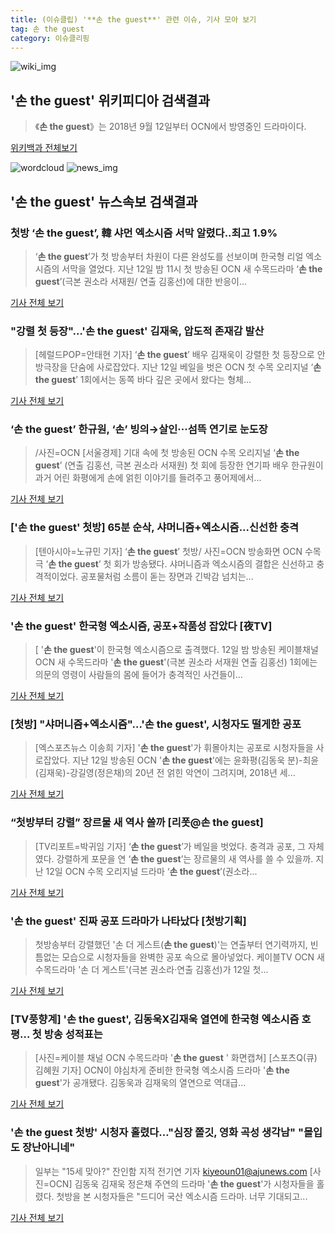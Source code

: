 ```yaml
---
title: (이슈클립) '**손 the guest**' 관련 이슈, 기사 모아 보기
tag: 손 the guest
category: 이슈클리핑
---
```

![wiki_img](https://user-images.githubusercontent.com/42597476/44503234-41136a80-a6d0-11e8-9071-6fc6418eafe4.png)
## **'**손 the guest**'** 위키피디아 검색결과
>《**손 the guest**》는 2018년 9월 12일부터 OCN에서 방영중인 드라마이다.

<a href="https://ko.wikipedia.org/wiki/손 the guest" target="_blank">위키백과 전체보기</a>

![wordcloud](https://s3.ap-northeast-2.amazonaws.com/lyrics101-wordcloud/2018-09-13-1536800468.png)
![news_img](https://user-images.githubusercontent.com/42597476/44507050-1206f400-a6e4-11e8-8d98-7ffbfebb353f.png)
## **'**손 the guest**'** 뉴스속보 검색결과
### 첫방 ‘손 the guest’, 韓 샤먼 엑소시즘 서막 알렸다..최고 1.9%

>‘**손 the guest**’가 첫 방송부터 차원이 다른 완성도를 선보이며 한국형 리얼 엑소시즘의 서막을 열었다. 지난 12일 밤 11시 첫 방송된 OCN 새 수목드라마 ‘**손 the guest**’(극본 권소라 서재원/ 연출 김홍선)에 대한 반응이...

<a href="http://www.osen.co.kr/article/G1110988222" target="_blank">기사 전체 보기</a>

### "강렬 첫 등장"…'**손 the guest**' 김재욱, 압도적 존재감 발산

>[헤럴드POP=안태현 기자] ‘**손 the guest**’ 배우 김재욱이 강렬한 첫 등장으로 안방극장을 단숨에 사로잡았다. 지난 12일 베일을 벗은 OCN 첫 수목 오리지널 ‘**손 the guest**’ 1회에서는 동쪽 바다 깊은 곳에서 왔다는 형체...

<a href="http://biz.heraldcorp.com/view.php?ud=201809130822589525922_1" target="_blank">기사 전체 보기</a>

### ‘**손 the guest**’ 한규원, ‘손’ 빙의→살인···섬뜩 연기로 눈도장

>/사진=OCN [서울경제] 기대 속에 첫 방송된 OCN 수목 오리지널 ‘**손 the guest**’ (연출 김홍선, 극본 권소라 서재원) 첫 회에 등장한 연기파 배우 한규원이 과거 어린 화평에게 손에 얽힌 이야기를 들려주고 풍어제에서...

<a href="http://www.sedaily.com/NewsView/1S4MD27V2J" target="_blank">기사 전체 보기</a>

### ['**손 the guest**' 첫방] 65분 순삭, 샤머니즘+엑소시즘...신선한 충격

>[텐아시아=노규민 기자] ‘**손 the guest**’ 첫방/ 사진=OCN 방송화면   OCN 수목극 ‘**손 the guest**’ 첫 회가 방송됐다. 샤머니즘과 엑소시즘의 결합은 신선하고 충격적이었다. 공포물처럼 소름이 돋는 장면과 긴박감 넘치는...

<a href="http://www.tenasia.co.kr/archives/1567089" target="_blank">기사 전체 보기</a>

### '**손 the guest**' 한국형 엑소시즘, 공포+작품성 잡았다 [夜TV]

>[ '**손 the guest**'이 한국형 엑소시즘으로 출격했다. 12일 밤 방송된 케이블채널 OCN 새 수목드라마 '**손 the guest**'(극본 권소라 서재원 연출 김홍선) 1회에는 의문의 영령이 사람들의 몸에 들어가 충격적인 사건들이...

<a href="http://www.mydaily.co.kr/new_yk/html/read.php?newsid=201809130022272252&ext=na" target="_blank">기사 전체 보기</a>

### [첫방] "샤머니즘+엑소시즘"…'**손 the guest**', 시청자도 떨게한 공포

>[엑스포츠뉴스 이송희 기자] '**손 the guest**'가 휘몰아치는 공포로 시청자들을 사로잡았다. 지난 12일 방송된 OCN '**손 the guest**'에는 윤화평(김동욱 분)-최윤(김재욱)-강길영(정은채)의 20년 전 얽힌 악연이 그려지며, 2018년 세...

<a href="http://www.xportsnews.com/?ac=article_view&entry_id=1018756" target="_blank">기사 전체 보기</a>

### “첫방부터 강렬” 장르물 새 역사 쓸까 [리폿@**손 the guest**]

>[TV리포트=박귀임 기자] ‘**손 the guest**’가 베일을 벗었다. 충격과 공포, 그 자체였다. 강렬하게 포문을 연 ‘**손 the guest**’는 장르물의 새 역사를 쓸 수 있을까. 지난 12일 OCN 수목 오리지널 드라마 ‘**손 the guest**’(권소라...

<a href="http://www.tvreport.co.kr/?c=news&m=newsview&idx=1079636" target="_blank">기사 전체 보기</a>

### '**손 the guest**' 진짜 공포 드라마가 나타났다 [첫방기획]

>첫방송부터 강렬했던 '손 더 게스트(**손 the guest**)'는 연출부터 연기력까지, 빈틈없는 모습으로 시청자들을 완벽한 공포 속으로 몰아넣었다. 케이블TV OCN 새 수목드라마 '손 더 게스트'(극본 권소라·연출 김홍선)가 12일 첫...

<a href="http://tvdaily.asiae.co.kr/read.php3?aid=15367971811394653002" target="_blank">기사 전체 보기</a>

### [TV풍향계] '**손 the guest**', 김동욱X김재욱 열연에 한국형 엑소시즘 호평... 첫 방송 성적표는

>[사진=케이블 채널 OCN 수목드라마 '**손 the guest** ' 화면캡쳐] [스포츠Q(큐) 김혜원 기자] OCN이 야심차게 준비한 한국형 엑소시즘 드라마 '**손 the guest**'가 공개됐다.  김동욱과 김재욱의 열연으로 역대급...

<a href="http://www.sportsq.co.kr/news/articleView.html?idxno=302589" target="_blank">기사 전체 보기</a>

### '**손 the guest** 첫방' 시청자 홀렸다…"심장 쫄깃, 영화 곡성 생각남" "몰입도 장난아니네"

>일부는 "15세 맞아?" 잔인함 지적 전기연 기자 kiyeoun01@ajunews.com [사진=OCN] 김동욱 김재욱 정은채 주연의 드라마 '**손 the guest**'가 시청자들을 홀렸다. 첫방을 본 시청자들은 "드디어 국산 엑소시즘 드라마. 너무 기대되고...

<a href="http://www.ajunews.com/view/20180913073812576" target="_blank">기사 전체 보기</a>


